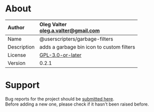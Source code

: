 
# About

| Author       | Oleg Valter<br>[oleg.a.valter@gmail.com](mailto:oleg.a.valter@gmail.com) |
| :----------- | :----------------------- |
| Name | @userscripters/garbage-filters |
| Description | adds a garbage bin icon to custom filters |
| License | [GPL-3.0-or-later](https://spdx.org/licenses/GPL-3.0-or-later) |
| Version | 0.2.1 |

# Support

Bug reports for the project should be [submitted here](https://github.com/userscripters/garbage-filters/issues).
<br>Before adding a new one, please check if it hasn't been raised before.
  
